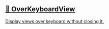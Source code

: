 ## [📄️<!-- --> <!-- -->OverKeyboardView](/react-native-keyboard-controller/pr-preview/pr-1136/docs/api/views/over-keyboard-view.md)

[Display views over keyboard without closing it.](/react-native-keyboard-controller/pr-preview/pr-1136/docs/api/views/over-keyboard-view.md)
